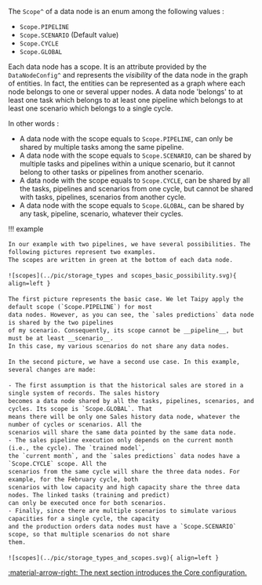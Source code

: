 The `Scope^` of a data node is an enum among the following values :

- `Scope.PIPELINE`
- `Scope.SCENARIO` (Default value)
- `Scope.CYCLE`
- `Scope.GLOBAL`

Each data node has a scope. It is an attribute provided by the `DataNodeConfig^` and represents the _visibility_ of
the data node in the graph of entities. In fact, the entities can be represented as a graph where each node belongs
to one or several upper nodes. A data node 'belongs' to at least one task which belongs to at least one pipeline
which belongs to at least one scenario which belongs to a single cycle.

In other words :

- A data node with the scope equals to `Scope.PIPELINE`, can only be shared by multiple tasks among the same pipeline.
- A data node with the scope equals to `Scope.SCENARIO`, can be shared by multiple tasks and pipelines within a unique
scenario, but it cannot belong to other tasks or pipelines from another scenario.
- A data node with the scope equals to `Scope.CYCLE`, can be shared by all the tasks, pipelines and scenarios from one
cycle, but cannot be shared with tasks, pipelines, scenarios from another cycle.
- A data node with the scope equals to `Scope.GLOBAL`, can be shared by any task, pipeline, scenario, whatever their
cycles.

!!! example

    In our example with two pipelines, we have several possibilities. The following pictures represent two examples.
    The scopes are written in green at the bottom of each data node.

    ![scopes](../pic/storage_types and scopes_basic_possibility.svg){ align=left }

    The first picture represents the basic case. We let Taipy apply the default scope (`Scope.PIPELINE`) for most
    data nodes. However, as you can see, the `sales predictions` data node is shared by the two pipelines
    of my scenario. Consequently, its scope cannot be __pipeline__, but must be at least __scenario__.
    In this case, my various scenarios do not share any data nodes.

    In the second picture, we have a second use case. In this example, several changes are made:

    - The first assumption is that the historical sales are stored in a single system of records. The sales history
    becomes a data node shared by all the tasks, pipelines, scenarios, and cycles. Its scope is `Scope.GLOBAL`. That
    means there will be only one Sales history data node, whatever the number of cycles or scenarios. All the
    scenarios will share the same data pointed by the same data node.
    - The sales pipeline execution only depends on the current month (i.e., the cycle). The `trained model`,
    the `current month`, and the `sales predictions` data nodes have a `Scope.CYCLE` scope. All the
    scenarios from the same cycle will share the three data nodes. For example, for the February cycle, both
    scenarios with low capacity and high capacity share the three data nodes. The linked tasks (training and predict)
    can only be executed once for both scenarios.
    - Finally, since there are multiple scenarios to simulate various capacities for a single cycle, the capacity
    and the production orders data nodes must have a `Scope.SCENARIO` scope, so that multiple scenarios do not share
    them.

    ![scopes](../pic/storage_types_and_scopes.svg){ align=left }

[:material-arrow-right: The next section introduces the Core configuration.](../config/index.md)
